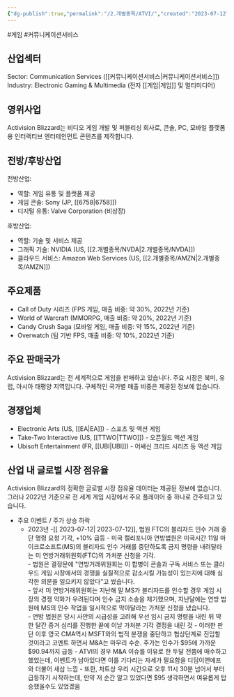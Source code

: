 ```yaml
---
{"dg-publish":true,"permalink":"/2.개별종목/ATVI/","created":"2023-07-12T10:13:30.963+09:00","updated":"2025-06-03T20:05:57.788+09:00"}
---
```


#게임 #커뮤니케이션서비스

## 산업섹터

Sector: Communication Services ([[커뮤니케이션서비스\|커뮤니케이션서비스]])  
Industry: Electronic Gaming & Multimedia (전자 [[게임\|게임]] 및 멀티미디어)

## 영위사업

Activision Blizzard는 비디오 게임 개발 및 퍼블리싱 회사로, 콘솔, PC, 모바일 플랫폼용 인터랙티브 엔터테인먼트 콘텐츠를 제작합니다.

## 전방/후방산업

전방산업:

- 역할: 게임 유통 및 플랫폼 제공
- 게임 콘솔: Sony (JP, [[6758\|6758]])
- 디지털 유통: Valve Corporation (비상장)

후방산업:

- 역할: 기술 및 서비스 제공
- 그래픽 기술: NVIDIA (US, [[2.개별종목/NVDA\|2.개별종목/NVDA]])
- 클라우드 서비스: Amazon Web Services (US, [[2.개별종목/AMZN\|2.개별종목/AMZN]])

## 주요제품

- Call of Duty 시리즈 (FPS 게임, 매출 비중: 약 30%, 2022년 기준)
- World of Warcraft (MMORPG, 매출 비중: 약 20%, 2022년 기준)
- Candy Crush Saga (모바일 게임, 매출 비중: 약 15%, 2022년 기준)
- Overwatch (팀 기반 FPS, 매출 비중: 약 10%, 2022년 기준)

## 주요 판매국가

Activision Blizzard는 전 세계적으로 게임을 판매하고 있습니다. 주요 시장은 북미, 유럽, 아시아 태평양 지역입니다. 구체적인 국가별 매출 비중은 제공된 정보에 없습니다.

## 경쟁업체

- Electronic Arts (US, [[EA\|EA]]) - 스포츠 및 액션 게임
- Take-Two Interactive (US, [[TTWO\|TTWO]]) - 오픈월드 액션 게임
- Ubisoft Entertainment (FR, [[UBI\|UBI]]) - 어쌔신 크리드 시리즈 등 액션 게임

## 산업 내 글로벌 시장 점유율

Activision Blizzard의 정확한 글로벌 시장 점유율 데이터는 제공된 정보에 없습니다. 그러나 2022년 기준으로 전 세계 게임 시장에서 주요 플레이어 중 하나로 간주되고 있습니다.


- 주요 이벤트  /  주가 상승 하락
	- 2023년
		-[[ 2023-07-12\| 2023-07-12]], 법원 FTC의 블리자드 인수 거래 중단 명령 요청 기각, +10% 급등
			- 미국 캘리포니아 연방법원은 미국시간 11일 마이크로소프트(MS)의 블리자드 인수 거래를 중단하도록 금지 명령을 내려달라는 미 연방거래위원회(FTC)의 가처분 신청을 기각.  
			- 법원은 결정문에 "연방거래위원회는 이 합병이 콘솔과 구독 서비스 또는 클라우드 게임 시장에서의 경쟁을 실질적으로 감소시킬 가능성이 있는지에 대해 심각한 의문을 일으키지 않았다"고 썼습니다.  
			- 앞서 미 연방거래위원회는 지난해 말 MS가 블리자드를 인수할 경우 게임 시장의 경쟁 약화가 우려된다며 인수 금지 소송을 제기했으며, 지난달에는 연방 법원에 MS의 인수 작업을 일시적으로 막아달라는 가처분 신청을 냈습니다.  
			- 연방 법원은 당시 사안의 시급성을 고려해 우선 임시 금지 명령을 내린 뒤 약 한 달간 증거 심리를 진행한 끝에 이날 가처분 기각 결정을 내린 것
			- 이러한 판단 이후 영국 CMA역시 MSFT와의 법적 분쟁을 중단하고 협상단계로 진입할 것이라고 코멘트 하면서 M&A는 마무리 수순. 주가는 인수가 $95에 가까운 $90.94까지 급등
				- ATVI의 경우 M&A 이슈를 이유로 한 두달 전쯤에 매수하고 했었는데, 이벤트가 남아있다면 이를 기다리는 자세가 필요함을 디딤이앤에프와 더불어 새삼 느낌
				- 또한, 차트상 우리 시간으로 오후 11시 30분 넘어서 부터 급등하기 시작하는데, 만약 저 순간 알고 있었다면 $95 생각하면서 여유롭게 탑승했을수도 있었겠음

